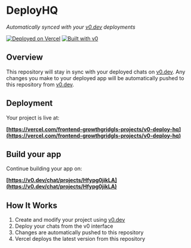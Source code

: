 # DeployHQ

*Automatically synced with your [v0.dev](https://v0.dev) deployments*

[![Deployed on Vercel](https://img.shields.io/badge/Deployed%20on-Vercel-black?style=for-the-badge&logo=vercel)](https://vercel.com/frontend-growthgridgls-projects/v0-deploy-hq)
[![Built with v0](https://img.shields.io/badge/Built%20with-v0.dev-black?style=for-the-badge)](https://v0.dev/chat/projects/Hfypg0jikLA)

## Overview

This repository will stay in sync with your deployed chats on [v0.dev](https://v0.dev).
Any changes you make to your deployed app will be automatically pushed to this repository from [v0.dev](https://v0.dev).

## Deployment

Your project is live at:

**[https://vercel.com/frontend-growthgridgls-projects/v0-deploy-hq](https://vercel.com/frontend-growthgridgls-projects/v0-deploy-hq)**

## Build your app

Continue building your app on:

**[https://v0.dev/chat/projects/Hfypg0jikLA](https://v0.dev/chat/projects/Hfypg0jikLA)**

## How It Works

1. Create and modify your project using [v0.dev](https://v0.dev)
2. Deploy your chats from the v0 interface
3. Changes are automatically pushed to this repository
4. Vercel deploys the latest version from this repository